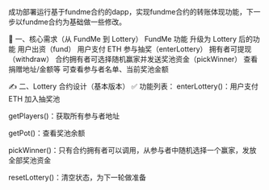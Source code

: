 成功部署运行基于fundme合约的dapp，实现fundme合约的转账体现功能，下一步以fundme合约为基础做一些修改。

🧱 一、核心需求（从 FundMe 到 Lottery）
FundMe 功能	升级为 Lottery 后的功能
用户出资（fund）	用户支付 ETH 参与抽奖（enterLottery）
拥有者可提现（withdraw）	合约拥有者可选择随机赢家并发送奖池资金（pickWinner）
查看捐赠地址/金额等	可查看参与者名单、当前奖池金额

✍️ 二、Lottery 合约设计（基本版本）
✅ 功能列表：
enterLottery()：用户支付 ETH 加入抽奖池

getPlayers()：获取所有参与者地址

getPot()：查看奖池余额

pickWinner()：只有合约拥有者可以调用，从参与者中随机选择一个赢家，发放全部奖池资金

resetLottery()：清空状态，为下一轮做准备
